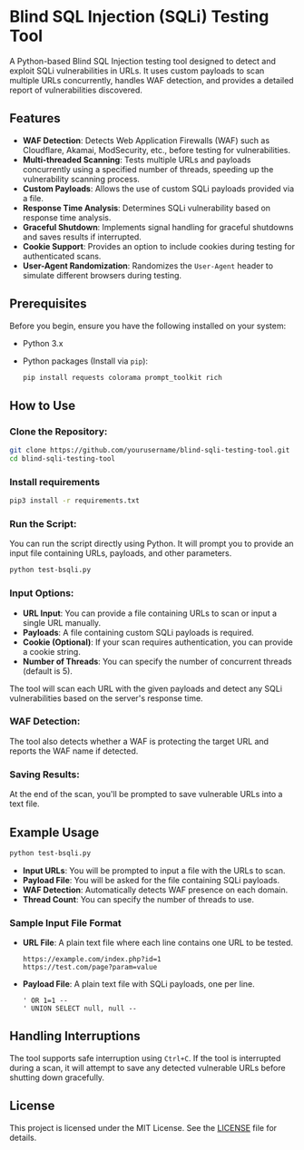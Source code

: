 
# Blind SQL Injection (SQLi) Testing Tool

A Python-based Blind SQL Injection testing tool designed to detect and exploit SQLi vulnerabilities in URLs. It uses custom payloads to scan multiple URLs concurrently, handles WAF detection, and provides a detailed report of vulnerabilities discovered.

## Features

- **WAF Detection**: Detects Web Application Firewalls (WAF) such as Cloudflare, Akamai, ModSecurity, etc., before testing for vulnerabilities.
- **Multi-threaded Scanning**: Tests multiple URLs and payloads concurrently using a specified number of threads, speeding up the vulnerability scanning process.
- **Custom Payloads**: Allows the use of custom SQLi payloads provided via a file.
- **Response Time Analysis**: Determines SQLi vulnerability based on response time analysis.
- **Graceful Shutdown**: Implements signal handling for graceful shutdowns and saves results if interrupted.
- **Cookie Support**: Provides an option to include cookies during testing for authenticated scans.
- **User-Agent Randomization**: Randomizes the `User-Agent` header to simulate different browsers during testing.

## Prerequisites

Before you begin, ensure you have the following installed on your system:

- Python 3.x
- Python packages (Install via `pip`):

   ```bash
   pip install requests colorama prompt_toolkit rich
   ```

## How to Use

### Clone the Repository:

```bash
git clone https://github.com/yourusername/blind-sqli-testing-tool.git
cd blind-sqli-testing-tool
```
### Install requirements

```bash
pip3 install -r requirements.txt
```
### Run the Script:

You can run the script directly using Python. It will prompt you to provide an input file containing URLs, payloads, and other parameters.

```bash
python test-bsqli.py
```

### Input Options:

- **URL Input**: You can provide a file containing URLs to scan or input a single URL manually.
- **Payloads**: A file containing custom SQLi payloads is required.
- **Cookie (Optional)**: If your scan requires authentication, you can provide a cookie string.
- **Number of Threads**: You can specify the number of concurrent threads (default is 5).

The tool will scan each URL with the given payloads and detect any SQLi vulnerabilities based on the server's response time.

### WAF Detection:

The tool also detects whether a WAF is protecting the target URL and reports the WAF name if detected.

### Saving Results:

At the end of the scan, you'll be prompted to save vulnerable URLs into a text file.

## Example Usage

```bash
python test-bsqli.py
```

- **Input URLs**: You will be prompted to input a file with the URLs to scan.
- **Payload File**: You will be asked for the file containing SQLi payloads.
- **WAF Detection**: Automatically detects WAF presence on each domain.
- **Thread Count**: You can specify the number of threads to use.

### Sample Input File Format

- **URL File**: A plain text file where each line contains one URL to be tested.

   ```plaintext
   https://example.com/index.php?id=1
   https://test.com/page?param=value
   ```

- **Payload File**: A plain text file with SQLi payloads, one per line.

   ```plaintext
   ' OR 1=1 --
   ' UNION SELECT null, null --
   ```

## Handling Interruptions

The tool supports safe interruption using `Ctrl+C`. If the tool is interrupted during a scan, it will attempt to save any detected vulnerable URLs before shutting down gracefully.

## License

This project is licensed under the MIT License. See the [LICENSE](LICENSE) file for details.
